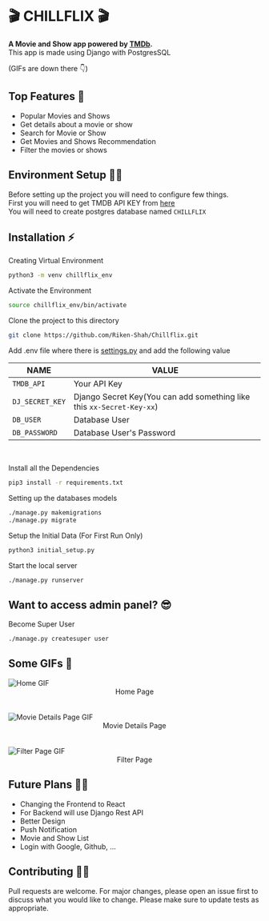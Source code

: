 # 🎬 CHILLFLIX 🎬

**A Movie and Show app powered by [TMDb](https://www.themoviedb.org/).** \
This app is made using Django with PostgresSQL

(GIFs are down there 👇)

## Top Features 🎉
- Popular Movies and Shows
- Get details about a movie or show
- Search for Movie or Show
- Get Movies and Shows Recommendation
- Filter the movies or shows

## Environment Setup 👷‍♂️
Before setting up the project you will need to configure few things.\
First you will need to get TMDB API KEY from [here](https://www.themoviedb.org/settings/api) \
You will need to create postgres database named `CHILLFLIX`
## Installation ⚡️
Creating Virtual Environment
```bash
python3 -m venv chillflix_env 
```
Activate the Environment
```bash
source chillflix_env/bin/activate 
```
Clone the project to this directory 
```bash
git clone https://github.com/Riken-Shah/Chillflix.git
```
Add .env file where there is [settings.py](./chillflix/settings.py) and add the following value

NAME | VALUE | 
--- | --- 
`TMDB_API` | Your API Key
`DJ_SECRET_KEY` | Django Secret Key(You can add something like this `xx-Secret-Key-xx`)
`DB_USER` | Database User 
`DB_PASSWORD` | Database User's Password 
<br />

Install all the Dependencies 
```bash
pip3 install -r requirements.txt  
```
Setting up the databases models
```bash
./manage.py makemigrations
./manage.py migrate
```
Setup the Initial Data (For First Run Only)
```bash
python3 initial_setup.py
``` 
Start the local server
```bash
./manage.py runserver
``` 
## Want to access admin panel? 😎
Become Super User
```bash
./manage.py createsuper user
```
## Some GIFs 👾
<img src="gifs/home.gif" alt="Home GIF"/>
<center><bold> Home Page</bold> </center>
<br />
<br />
<img src="gifs/details.gif" alt="Movie Details Page GIF"/>
<center><bold> Movie Details Page </bold> </center>
<br />
<br />
<img src="gifs/search&filter.gif" alt="Filter Page GIF"/>
<center><bold> Filter Page </bold> </center>

## Future Plans 👨‍💻

 - Changing the Frontend to React 
 - For Backend will use Django Rest API
 - Better Design
 - Push Notification
 - Movie and Show List
 - Login with Google, Github, ...

## Contributing 💁‍♂️
Pull requests are welcome. For major changes, please open an issue first to discuss what you would like to change.
Please make sure to update tests as appropriate.


